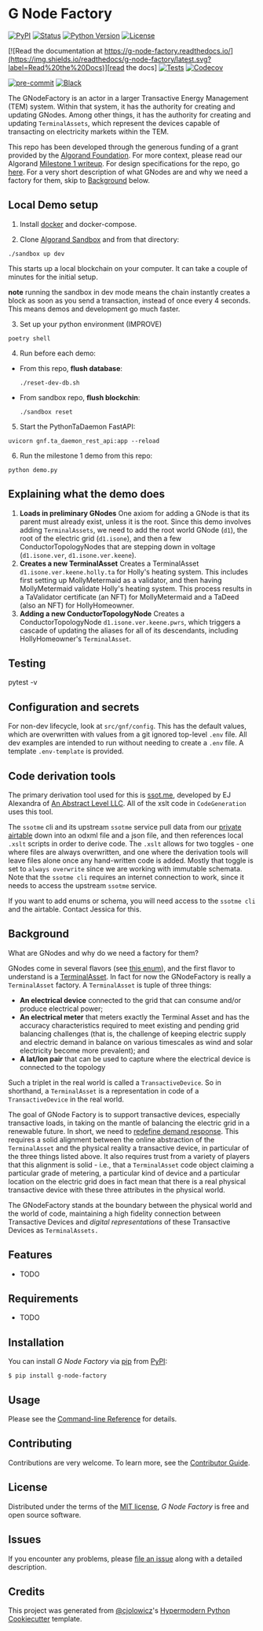 # G Node Factory

[![PyPI](https://img.shields.io/pypi/v/g-node-factory.svg)][pypi_]
[![Status](https://img.shields.io/pypi/status/g-node-factory.svg)][status]
[![Python Version](https://img.shields.io/pypi/pyversions/g-node-factory)][python version]
[![License](https://img.shields.io/pypi/l/g-node-factory)][license]

[![Read the documentation at https://g-node-factory.readthedocs.io/](https://img.shields.io/readthedocs/g-node-factory/latest.svg?label=Read%20the%20Docs)][read the docs]
[![Tests](https://github.com/thegridelectric/g-node-factory/workflows/Tests/badge.svg)][tests]
[![Codecov](https://codecov.io/gh/thegridelectric/g-node-factory/branch/main/graph/badge.svg)][codecov]

[![pre-commit](https://img.shields.io/badge/pre--commit-enabled-brightgreen?logo=pre-commit&logoColor=white)][pre-commit]
[![Black](https://img.shields.io/badge/code%20style-black-000000.svg)][black]

[pypi_]: https://pypi.org/project/g-node-factory/
[status]: https://pypi.org/project/g-node-factory/
[python version]: https://pypi.org/project/g-node-factory
[read the docs]: https://g-node-factory.readthedocs.io/
[tests]: https://github.com/thegridelectric/g-node-factory/actions?workflow=Tests
[codecov]: https://app.codecov.io/gh/thegridelectric/g-node-factory
[pre-commit]: https://github.com/pre-commit/pre-commit
[black]: https://github.com/psf/black

The GNodeFactory is an actor in a larger Transactive Energy Management (TEM) system. Within that system, it has the authority for creating and updating GNodes. Among other things, it has the authority for creating and updating `TerminalAssets`, which represent the devices capable of transacting on electricity markets within the TEM.

This repo has been developed through the generous funding of a grant provided by the [Algorand Foundation](https://www.algorand.foundation/). For more context, please read our Algorand [Milestone 1 writeup](docs/wiki/milestone-1.md). For design specifications for the repo, go [here](docs/wiki/milestone-1-specifications.md). For a very short description of what GNodes are and why we need a factory for them, skip to [Background](#Background) below.

## Local Demo setup

1. Install [docker](https://docs.docker.com/get-docker/) and docker-compose.

2. Clone [Algorand Sandbox](https://github.com/algorand/sandbox) and from that directory:

```
./sandbox up dev
```

This starts up a local blockchain on your computer. It can take a couple of minutes for the
initial setup.

**note** running the sandbox in dev mode means the chain instantly creates a block as soon as you send a transaction, instead of once every 4 seconds. This means demos and development go much faster.

3. Set up your python environment (IMPROVE)

```
poetry shell
```

4. Run before each demo:

- From this repo, **flush database**:
  ```
  ./reset-dev-db.sh
  ```
- From sandbox repo, **flush blockchin**:
  ```
  ./sandbox reset
  ```

5. Start the PythonTaDaemon FastAPI:

```
uvicorn gnf.ta_daemon_rest_api:app --reload
```

6. Run the milestone 1 demo from this repo:

```
python demo.py
```

## Explaining what the demo does

1.  **Loads in preliminary GNodes** One axiom for adding a GNode is that its parent must already exist, unless it is the root. Since this demo involves adding `TerminalAssets`, we need to add the root world GNode (`d1`), the root of the electric grid (`d1.isone`), and then a few ConductorTopologyNodes that
    are stepping down in voltage (`d1.isone.ver`, `d1.isone.ver.keene`).
2.  **Creates a new TerminalAsset** Creates a TerminalAsset `d1.isone.ver.keene.holly.ta` for Holly's heating system. This includes first setting up MollyMetermaid as a validator, and then having MollyMetermaid validate Holly's heating system. This process results in a TaValidator certificate (an NFT) for MollyMetermaid and a TaDeed (also an NFT) for HollyHomeowner.
3.  **Adding a new ConductorTopologyNode** Creates a ConductorTopologyNode `d1.isone.ver.keene.pwrs`, which triggers a cascade of updating the aliases for all of its descendants, including HollyHomeowner's `TerminalAsset`.

## Testing

pytest -v

## Configuration and secrets

For non-dev lifecycle,
look at `src/gnf/config`. This has the default values, which are overwritten with values from a
git ignored top-level `.env` file. All dev examples are intended to run without needing to create
a `.env` file. A template `.env-template` is provided.

## Code derivation tools

The primary derivation tool used for this is [ssot.me](https://explore.ssot.me/app/#!/home), developed by EJ Alexandra of [An Abstract Level LLC](https://effortlessapi.com/pages/effortlessapi/blog). All of the xslt code in `CodeGeneration` uses this tool.

The `ssotme` cli and its upstream `ssotme` service pull data from our [private airtable](https://airtable.com/appgibWM6WZW20bBx/tblRducbzl15OWmwv/viwIvHvZcrMELIP3x?blocks=hide) down into an odxml file and a json file, and then references local `.xslt` scripts in order to derive code. The `.xslt` allows for two toggles - one where files are always overwritten, and one where the derivation tools will leave files alone once any hand-written code is added. Mostly that toggle is set to `always overwrite` since we are working with immutable schemata. Note that the `ssotme cli` requires an internet connection to work, since it needs to access the upstream `ssotme` service.

If you want to add enums or schema, you will need access to the `ssotme cli` and the airtable. Contact Jessica for this.

## Background

What are GNodes and why do we need a factory for them?

GNodes come in several flavors (see [this enum](python_code/enums/core_g_node_role_map.py)), and the first flavor to understand is a [TerminalAsset](docs/wiki/terminal-asset.md). In fact for now the GNodeFactory is really a `TerminalAsset` factory. A `TerminalAsset` is tuple of three things:

- **An electrical device** connected to the grid that can consume and/or produce electrical power;
- **An electrical meter** that meters exactly the Terminal Asset and has the accuracy characteristics required to meet existing and pending grid balancing challenges (that is, the challenge of keeping electric supply and electric demand in balance on various timescales as wind and solar electricity become more prevalent); and
- **A lat/lon pair** that can be used to capture where the electrical device is connected to the topology

Such a triplet in the real world is called a `TransactiveDevice`. So in shorthand, a `TerminalAsset` is a representation in code of a `TransactiveDevice` in the real world.

The goal of GNode Factory is to support transactive devices, especially transactive loads, in taking on the mantle of balancing the electric grid in a renewable future. In short, we need to [redefine demand response](docs/wiki/redefining-demand-response.md). This requires a solid alignment between the online abstraction of the `TerminalAsset` and the physical reality a transactive device, in particular of the three things listed above. It also requires trust from a variety of players that this alignment is solid - i.e., that a `TerminalAsset` code object claiming a particular grade of metering, a particular kind of device and a particular location on the electric grid does in fact mean that there is a real physical transactive device with these three attributes in the physical world.

The GNodeFactory stands at the boundary between the physical world and the world of code, maintaining a high fidelity connection between Transactive Devices and _digital representations_ of these Transactive Devices as `TerminalAssets.`

## Features

- TODO

## Requirements

- TODO

## Installation

You can install _G Node Factory_ via [pip] from [PyPI]:

```console
$ pip install g-node-factory
```

## Usage

Please see the [Command-line Reference] for details.

## Contributing

Contributions are very welcome.
To learn more, see the [Contributor Guide].

## License

Distributed under the terms of the [MIT license][license],
_G Node Factory_ is free and open source software.

## Issues

If you encounter any problems,
please [file an issue] along with a detailed description.

## Credits

This project was generated from [@cjolowicz]'s [Hypermodern Python Cookiecutter] template.

[@cjolowicz]: https://github.com/cjolowicz
[pypi]: https://pypi.org/
[hypermodern python cookiecutter]: https://github.com/cjolowicz/cookiecutter-hypermodern-python
[file an issue]: https://github.com/thegridelectric/g-node-factory/issues
[pip]: https://pip.pypa.io/

<!-- github-only -->

[license]: https://github.com/thegridelectric/g-node-factory/blob/main/LICENSE
[contributor guide]: https://github.com/thegridelectric/g-node-factory/blob/main/CONTRIBUTING.md
[command-line reference]: https://g-node-factory.readthedocs.io/en/latest/usage.html
